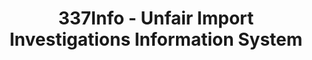 ---
bigquery: https://console.cloud.google.com/bigquery?p=patents-public-data&d=usitc_investigations&page=dataset&project=sheets-management-319211
citation: US International Trade Commission 337Info Unfair Import Investigations Information
  System
contributors: US International Trade Comission
cost: None
description: US International Trade Commission 337Info Unfair Import Investigations
  Information System contains data on investigations done under Section 337. Section
  337 declares the infringement of certain statutory intellectual property rights
  and other forms of unfair competition in import trade to be unlawful practices.
  Most Section 337 investigations involve allegations of patent or registered trademark
  infringement.
documentation: FAQ and tutorial available on the site
last_edit: Mon, 04 Apr 2022 19:10:40 GMT
location: https://pubapps2.usitc.gov/337external/
maintained_by: US International Trade Comission
schema_fields: '[''investigationTermDate'', ''currentActiveALJ'', ''finalIdOnViolationIssue'',
  ''actualEndDateEvidHear'', ''investigationNo'', ''finalIdOnViolationDue'', ''finalDetNoViolation'',
  ''htsNumbers'', ''startDateMarkmanHearing'', ''dateOfPublicationFrNotice'', ''publication_number'',
  ''markmanHearing'', ''dateCreated'', ''lastUpdated'', ''issueDateOtherNonFinal'',
  ''dateComplaintFiled'', ''actualStartDateEvidHear'', ''gcAttorney'', ''internalRemand'',
  ''teoIdDueDate'', ''aljAssigned'', ''copyrightNumbers'', ''reportingRequirements'',
  ''patentNumber'', ''docketNo'', ''scheduledEndDateEvidHear'', ''finalDetViolation'',
  ''invUnfairAct'', ''ouiiAttorney'', ''teoReliefGranted'', ''endDateMarkmanHearing'',
  ''targetDate'', ''teoIdIssueDate'', ''id'', ''respondent'', ''cafcAppeals'', ''ouiiParticipation'',
  ''scheduledStartDateEvidHear'', ''title'', ''patentNumbers'', ''currentStatus'',
  ''teoProceedingInvolved'', ''trademarkNumbers'', ''investigationType'', ''complainant'']'
shortname: unfair_import_investigations
tags:
- import
- legal
- trade
timeframe: 2008-2021 (prior to 2008 downloadable as a JSON file)
title: 337Info - Unfair Import Investigations Information System
uuid: 2721f5ec-e599-4890-9265-9706719fc71e
---